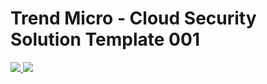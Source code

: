 # Trend Micro - Cloud Security Solution Template 001
<a href="https://portal.azure.com/#create/Microsoft.Template/uri/https%3A%2F%2Fraw.githubusercontent.com%2FAzure%2Fazure-quickstart-templates%2Fmaster%2Fururaj-2vms-1loadbalancer%2Fazuredeploy.json" target="_blank">
<img src="http://azuredeploy.net/deploybutton.png"/>
</a>
<a href="http://armviz.io/#/?load=https%3A%2F%2Fraw.githubusercontent.com%2FAzure%2Fazure-quickstart-templates%2Fmaster%2Fururaj-2vms-1loadbalancer%2Fazuredeploy.json" target="_blank">
<img src="http://armviz.io/visualizebutton.png"/>
</a>

